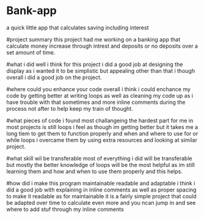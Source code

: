 # Bank-app
a quick little app that calculates saving including interest

#project summary
this project had me working on a banking app that calculate money increase through intrest and deposits or no deposits over a set amount of time.

#what i did well
i think for this project i did a good job at designing the display as i wanted it to be simplistic but appealing other than that i though overall i did a good job on the project.

#where could you enhance your code
overall i think i could enchance my code by getting better at writing loops as well as cleaning my code up as i have trouble with that sometimes and more inline comments during the process not after to help keep my train of thought.

#what pieces of code i found most challangeing
the hardest part for me in most projects is still loops i feel as though im getting better but it takes me a long tiem to get them to function properly and when and where to use for or while loops i overcame them by using extra resources and looking at similar project.

#what skill wil be transferable
most of everything i did will be transferable but mostly the better knowledge of loops will be the most helpful as im still learning them and how and when to use them properly and this helps.

#how did i make this program maintainable readable and adaptable
i think i did a good job with explaining in inline comments as well as proper spacing to make it readable as for maintainable it is a fairly simple project that could be adapted over time to calculate even more and you ncan jump in and see where to add stuf through my inline comments
